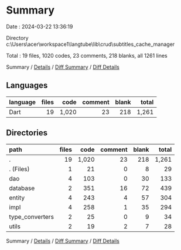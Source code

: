 # Summary

Date : 2024-03-22 13:36:19

Directory c:\\Users\\acer\\workspace1\\langtube\\lib\\crud\\subtitles_cache_manager

Total : 19 files,  1020 codes, 23 comments, 218 blanks, all 1261 lines

Summary / [Details](details.md) / [Diff Summary](diff.md) / [Diff Details](diff-details.md)

## Languages
| language | files | code | comment | blank | total |
| :--- | ---: | ---: | ---: | ---: | ---: |
| Dart | 19 | 1,020 | 23 | 218 | 1,261 |

## Directories
| path | files | code | comment | blank | total |
| :--- | ---: | ---: | ---: | ---: | ---: |
| . | 19 | 1,020 | 23 | 218 | 1,261 |
| . (Files) | 1 | 21 | 0 | 8 | 29 |
| dao | 4 | 103 | 0 | 30 | 133 |
| database | 2 | 351 | 16 | 72 | 439 |
| entity | 4 | 243 | 4 | 57 | 304 |
| impl | 4 | 258 | 1 | 35 | 294 |
| type_converters | 2 | 25 | 0 | 9 | 34 |
| utils | 2 | 19 | 2 | 7 | 28 |

Summary / [Details](details.md) / [Diff Summary](diff.md) / [Diff Details](diff-details.md)